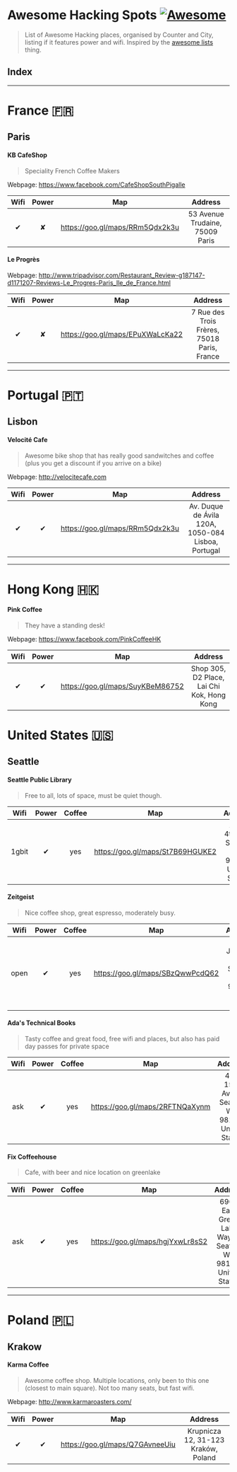 Awesome Hacking Spots [![Awesome](https://cdn.rawgit.com/sindresorhus/awesome/d7305f38d29fed78fa85652e3a63e154dd8e8829/media/badge.svg)](https://github.com/sindresorhus/awesome)
===============================

> List of Awesome Hacking places, organised by Counter and City, listing if it features power and wifi. Inspired by the [awesome lists](https://github.com/sindresorhus/awesome) thing.

## Index

---------------------------------------------------------------

# France 🇫🇷

## Paris

#### KB CafeShop

> Speciality French Coffee Makers

Webpage: https://www.facebook.com/CafeShopSouthPigalle

Wifi | Power | Map                             | Address
:--: | :---: | :-----------------------------: | :---------------------------------------:
✔    | ✘     | https://goo.gl/maps/RRm5Qdx2k3u | 53 Avenue Trudaine, 75009 Paris


#### Le Progrès

Webpage: http://www.tripadvisor.com/Restaurant_Review-g187147-d1171207-Reviews-Le_Progres-Paris_Ile_de_France.html

Wifi | Power | Map                              | Address
:--: | :---: | :-----------------------------:  | :---------------------------------------:
✔    | ✘     | https://goo.gl/maps/EPuXWaLcKa22 | 7 Rue des Trois Frères, 75018 Paris, France


---------------------------------------------------------------

# Portugal 🇵🇹

## Lisbon

#### Velocité Cafe

> Awesome bike shop that has really good sandwitches and coffee (plus you get a discount if you arrive on a bike)

Webpage: http://velocitecafe.com

Wifi | Power | Map                             | Address
:--: | :---: | :-----------------------------: | :---------------------------------------:
✔    | ✔     | https://goo.gl/maps/RRm5Qdx2k3u | Av. Duque de Ávila 120A, 1050-084 Lisboa, Portugal


---------------------------------------------------------------

# Hong Kong 🇭🇰

#### Pink Coffee

> They have a standing desk!

Webpage: https://www.facebook.com/PinkCoffeeHK

Wifi | Power | Map                             | Address
:--: | :---: | :-----------------------------: | :---------------------------------------:
✔    | ✔     | https://goo.gl/maps/SuyKBeM86752 | Shop 305, D2 Place, Lai Chi Kok, Hong Kong

# United States 🇺🇸

## Seattle

#### Seattle Public Library

> Free to all, lots of space, must be quiet though.

Wifi  | Power | Coffee  | Map                             | Address
:--:  | :---: | :-----: |:-----------------------------: | :---------------------------------------:
1gbit | ✔     |   yes   | https://goo.gl/maps/St7B69HGUKE2 | 1000 4th Ave, Seattle, WA 98104, United States

#### Zeitgeist

> Nice coffee shop, great espresso, moderately busy.

Wifi  | Power | Coffee  | Map                             | Address
:--:  | :---: | :-----: |:-----------------------------: | :---------------------------------------:
open | ✔     |   yes   | https://goo.gl/maps/SBzQwwPcdQ62 | 171 S Jackson St, Seattle, WA 98104, United States

#### Ada's Technical Books

> Tasty coffee and great food, free wifi and places, but also has paid day passes for private space

Wifi  | Power | Coffee  | Map                             | Address
:--:  | :---: | :-----: |:-----------------------------: | :---------------------------------------:
ask | ✔     |   yes   | https://goo.gl/maps/2RFTNQaXynm | 425 15th Ave E, Seattle, WA 98112, United States

#### Fix Coffeehouse

> Cafe, with beer and nice location on greenlake

Wifi  | Power | Coffee  | Map                             | Address
:--:  | :---: | :-----: |:-----------------------------: | :---------------------------------------:
ask | ✔     |   yes   | https://goo.gl/maps/hgjYxwLr8sS2 | 6900 East Green Lake Way N, Seattle, WA 98115, United States

---------------------------------------------------------------

# Poland 🇵🇱

## Krakow

#### Karma Coffee

> Awesome coffee shop. Multiple locations, only been to this one (closest to main square). Not too many seats, but fast wifi.

Webpage: http://www.karmaroasters.com/

Wifi | Power | Map                             | Address
:--: | :---: | :-----------------------------: | :---------------------------------------:
✔    | ✔     | https://goo.gl/maps/Q7GAvneeUiu | Krupnicza 12, 31-123 Kraków, Poland

